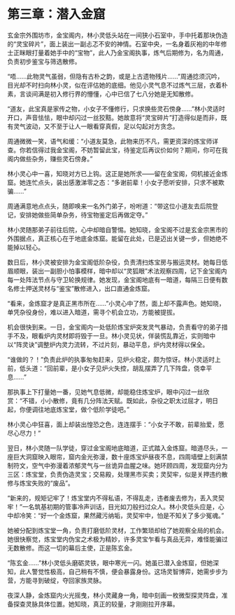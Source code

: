# 第三章：潜入金窟

玄金宗外围坊市，金宝阁内，林小灵低头站在一间狭小石室中，手中托着那块伪造的“灵宝碎片”，面上装出一副忐忑不安的神情。石室中央，一名身着灰袍的中年修士正眯眼打量着她手中的“宝物”，此人乃金宝阁执事，炼气后期修为，名为周通，负责初步鉴宝与筛选散修。

“唔……此物灵气虽弱，但隐有古朴之韵，或是上古遗物残片……”周通捻须沉吟，目光却不时扫向林小灵，似在评估她的底细。他见小灵气息不过炼气三层，衣着朴素，言谈间满是初入修行界的懵懂，心中已信了七八分她是无知散修。

“道友，此宝真是家传之物，小女子不懂修行，只求换些灵石傍身……”林小灵适时开口，声音怯怯，眼中却闪过一丝狡黠。她故意将“灵宝碎片”打造得似是而非，既有灵气波动，又不至于让人一眼看穿真假，足以勾起对方贪念。

周通微微一笑，语气和缓：“小道友莫急，此物来历不凡，需更资深的炼宝师详查。你若信得过我金宝阁，不妨暂留此宝，待鉴定后再议价如何？期间，你可在我阁内做些杂务，赚些灵石傍身。”

林小灵心中一喜，知晓对方已上钩。这正是她所求——留在金宝阁，伺机接近金炼窟。她连忙点头，装出感激涕零之态：“多谢前辈！小女子愿听安排，只求不被欺骗……”

周通满意地点点头，随即唤来一名外门弟子，吩咐道：“带这位小道友去后院登记，安排她做些简单杂务，待宝物鉴定后再做定夺。”

林小灵随那弟子前往后院，心中却暗自警惕。她知晓，金宝阁不过是玄金宗黑市的外围据点，真正核心在于地底金炼窟。能留在此处，已是迈出关键一步，但她绝不能掉以轻心。

数日后，林小灵被安排为金宝阁低阶杂役，负责清扫炼宝房与搬运灵材。她每日低眉顺眼，装出一副胆小怕事模样，暗中却以“灵狐眼”术法观察四周，记下金宝阁内每一处阵法节点与守卫轮换规律。她发现，金宝阁地底有一暗道，每隔三日便有数名修士押送灵材与“鉴宝”散修进入，出口直通金炼窟。

“看来，金炼窟才是真正黑市所在……”小灵心中了然，面上却不露声色。她知晓，单凭杂役身份，难以进入暗道，需寻个机会立功，方能被提拔。

机会很快到来。一日，金宝阁内一处低阶炼宝炉突发灵气暴动，负责看守的弟子措手不及，眼看炉内灵材即将毁于一旦。林小灵见状，佯装慌乱靠近，实则暗中以“阵灵诀”调整炉内灵力流转，不过片刻，暴动平息，炉内灵材得以保全。

“谁做的？！”负责此炉的执事匆匆赶来，见炉火稳定，颇为惊讶。林小灵适时上前，低头道：“回前辈，是小女子见炉火失控，胡乱摆弄了几下阵盘，侥幸平息……”

那执事上下打量她一番，见她气息低微，却能稳住炼宝炉，眼中闪过一丝欣赏：“不错，小小散修，竟有几分阵法天赋。既如此，杂役之职太过屈才，明日起，你便调往地底炼宝堂，做个低阶学徒吧。”

林小灵心中狂喜，面上却装出惶恐之色，连连摆手：“小女子不敢，前辈抬爱，愿尽心尽力！”

翌日，林小灵随一队学徒，穿过金宝阁地底暗道，正式踏入金炼窟。暗道尽头，一座巨大洞窟映入眼帘，窟内金光弥漫，数十座炼宝炉昼夜不息，四周墙壁上刻满禁制符文，空气中弥漫着浓郁灵气与一丝诡异血腥之味。她环顾四周，发现窟内分为三区：炼宝堂，负责伪造灵宝；交易殿，处理黑市买卖；灵契牢，似是关押违约散修与炼宝失败的“废品”。

“新来的，规矩记牢了！炼宝堂内不得私语，不得乱走，违者废去修为，丢入灵契牢！”一名筑基初期的管事冷声训话，目光如刀般扫过众人。林小灵低头应是，心中却冷笑：“好一个金炼窟，果然藏污纳垢，灵契牢中，怕是不知关了多少冤魂。”

她被分配到炼宝堂一角，负责打磨低阶灵材，工作繁琐却给了她观察全局的机会。她很快察觉，炼宝堂内伪宝之术极为精妙，许多灵宝乍看与真品无异，难怪能骗过无数散修。而这一切的幕后主使，正是陈玄金。

“陈玄金……”林小灵低头磨砺灵铁，眼中寒光一闪。她虽已潜入金炼窟，但她深知，此人警觉性极高，自己稍有不慎，便会暴露身份。这场灵智博弈，她需步步为营，方能寻到破绽，夺回家族灵脉。

夜深人静，金炼窟内火光摇曳，林小灵藏身一角，暗中刻画一枚微型探灵阵盘，准备探查灵脉具体位置。她知晓，真正的较量，才刚刚拉开序幕。 